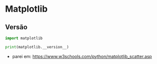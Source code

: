 # Matplotlib

## Versão

~~~python
import matplotlib

print(matplotlib.__version__)
~~~

- parei em: https://www.w3schools.com/python/matplotlib_scatter.asp